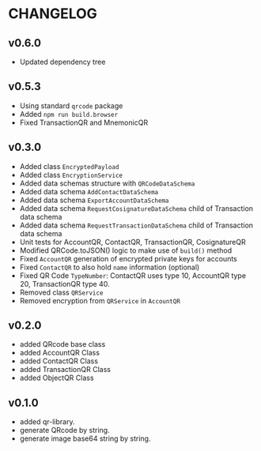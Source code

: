 # CHANGELOG

## v0.6.0

- Updated dependency tree

## v0.5.3

- Using standard `qrcode` package
- Added `npm run build.browser`
- Fixed TransactionQR and MnemonicQR

## v0.3.0

- Added class `EncryptedPayload`
- Added class `EncryptionService`
- Added data schemas structure with `QRCodeDataSchema`
- Added data schema `AddContactDataSchema`
- Added data schema `ExportAccountDataSchema`
- Added data schema `RequestCosignatureDataSchema` child of Transaction data schema
- Added data schema `RequestTransactionDataSchema` child of Transaction data schema
- Unit tests for AccountQR, ContactQR, TransactionQR, CosignatureQR
- Modified QRCode.toJSON() logic to make use of `build()` method
- Fixed `AccountQR` generation of encrypted private keys for accounts
- Fixed `ContactQR` to also hold `name` information (optional)
- Fixed QR Code `TypeNumber`: ContactQR uses type 10, AccountQR type 20, TransactionQR type 40.
- Removed class `QRService`
- Removed encryption from `QRService` in `AccountQR`

## v0.2.0

- added QRcode base class
- added AccountQR Class
- added ContactQR Class
- added TransactionQR Class
- added ObjectQR Class

## v0.1.0

- added qr-library.
- generate QRcode by string.
- generate image base64 string by string.
